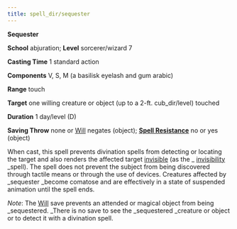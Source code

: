 ```yaml
---
title: spell_dir/sequester
---
```

 **Sequester**

**School** abjuration; **Level** sorcerer/wizard 7

**Casting Time** 1 standard action

**Components** V, S, M (a basilisk eyelash and gum arabic)

**Range** touch

**Target** one willing creature or object (up to a 2-ft. cub_dir/level) touched

**Duration** 1 day/level (D)

**Saving Throw** none or [Will](../combat#_will) negates (object); **[Spell Resistance](../glossary#_spell-resistance)** no or yes (object)

When cast, this spell prevents divination spells from detecting or locating the target and also renders the affected target [invisible](../glossary#_invisible) (as the _ [invisibility](invisibility#_invisibility) _spell). The spell does not prevent the subject from being discovered through tactile means or through the use of devices. Creatures affected by _sequester _become comatose and are effectively in a state of suspended animation until the spell ends.

_Note_: The [Will](../combat#_will) save prevents an attended or magical object from being _sequestered. _There is no save to see the _sequestered _creature or object or to detect it with a divination spell.

